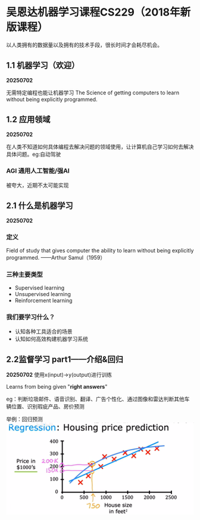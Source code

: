 # 吴恩达机器学习课程CS229（2018年新版课程）
以人类拥有的数据量以及拥有的技术手段，很长时间才会耗尽机会。

## 1.1 机器学习（欢迎） 
**20250702**

无需特定编程也能让机器学习
The Science of getting computers to learn without being explicitly programmed.

## 1.2 应用领域
**20250702**

在人类不知道如何具体编程去解决问题的领域使用，让计算机自己学习如何去解决具体问题。eg:自动驾驶
### AGI 通用人工智能/强AI
被夸大，近期不太可能实现

## 2.1 什么是机器学习
**20250702**
### 定义
Field of study that gives computer the ability to learn without being explicitly programmed.
——Arthur Samul（1959）
### 三种主要类型
- Supervised learning
- Unsupervised learning
- Reinforcement learning
### 我们要学习什么？
- 认知各种工具适合的场景
- 认知如何高效构建机器学习系统

## 2.2监督学习 part1——介绍&回归
**20250702**
使用x(input)->y(output)进行训练

Learns from being given "**right answers**"

eg：判断垃圾邮件、语音识别、翻译、广告个性化、通过图像和雷达判断其他车辆位置、识别瑕疵产品、房价预测

举例：回归预测
![alt text](img/supervi_Learn.png)